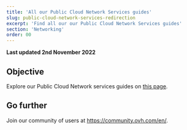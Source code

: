 ```yaml
---
title: 'All our Public Cloud Network Services guides'
slug: public-cloud-network-services-redirection
excerpt: 'Find all our our Public Cloud Network Services guides'
section: 'Networking'
order: 00
---
```


**Last updated 2nd November 2022**

## Objective

Explore our Public Cloud Network services guides on [this page](https://docs.ovh.com/us/en/publiccloud/network-services/).

## Go further

Join our community of users at <https://community.ovh.com/en/>.